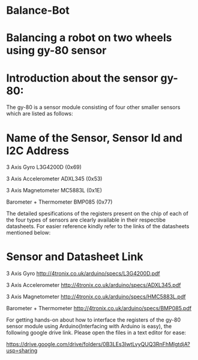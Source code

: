 # Balance-Bot

# Balancing a robot on two wheels using gy-80 sensor

# Introduction about the sensor gy-80:
 The gy-80 is a sensor module consisting of four other smaller sensors which are listed as follows:
 
# Name of the Sensor, Sensor Id and I2C Address

 3 Axis Gyro	                         L3G4200D  	(0x69)	

 3 Axis Accelerometer	            ADXL345     (0x53)	
 
 3 Axis Magnetometer           MC5883L	    (0x1E)	
 
 Barometer + Thermometer    BMP085	    (0x77)	
 
 
 The detailed spesifications of the registers present on the chip of each of the four types of sensors are clearly available in their
 respectibe datasheets. For easier reference kindly refer to the links of the datasheets mentioned below:
 
 # Sensor                    and Datasheet Link
 
  3 Axis Gyro	              http://4tronix.co.uk/arduino/specs/L3G4200D.pdf
 
  3 Axis Accelerometer	     http://4tronix.co.uk/arduino/specs/ADXL345.pdf	
  
  3 Axis Magnetometer       http://4tronix.co.uk/arduino/specs/HMC5883L.pdf
  
  Barometer + Thermometer   http://4tronix.co.uk/arduino/specs/BMP085.pdf
  
  For getting hands-on about how to interface the registers of the gy-80 sensor module using Arduino(Interfacing with Arduino is easy),
  the following google drive link. Please open the files in a text editor for ease:
  
  https://drive.google.com/drive/folders/0B3LEs3IwtLvyQUQ3RnFhMlgtdjA?usp=sharing
    
